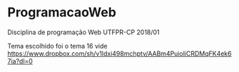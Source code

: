 # ProgramacaoWeb
Disciplina de programação Web UTFPR-CP 2018/01

Tema escolhido foi o tema 16 vide https://www.dropbox.com/sh/v1ldxi498mchptv/AABm4PuioliCRDMqFK4ek67ia?dl=0
